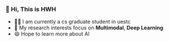 ### 👋 Hi, This is HWH
- 🙋‍♂️ I am currently a cs graduate student in uestc
- 🌱 My research interests focus on **Multimodal**, **Deep Learning**
- 😄 Hope to learn more about AI
<!--
**HWHHWHNO1/HWHHWHNO1** is a ✨ _special_ ✨ repository because its `README.md` (this file) appears on your GitHub profile.

Here are some ideas to get you started:

- 🔭 I’m currently working on ...
- 🌱 I’m currently learning ...
- 👯 I’m looking to collaborate on ...
- 🤔 I’m looking for help with ...
- 💬 Ask me about ...
- 📫 How to reach me: ...
- 😄 Pronouns: ...
- ⚡ Fun fact: ...
-->
